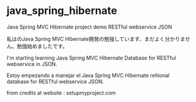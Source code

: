 # java_spring_hibernate
Java Spring MVC Hibernate project demo RESTful webservice JSON

私はのJava Spring MVC Hibernate開発の勉強しています、まだよく分かりません。勉強始めましたです。

I'm starting learning Java Spring MVC Hibernate Database for RESTful webservice in JSON.

Estoy empezando a manejar el Java Spring MVC Hibernate reltional database for RESTful webservice JSON.

from credits at website : setupmyproject.com
